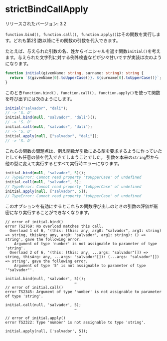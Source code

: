 # strictBindCallApply

リリースされたバージョン: 3.2

`function.bind(), function.call(), function.apply()`はその関数を実行します。どれも第2引数以降にその関数の引数を代入できます。

たとえば、与えられた引数の名、姓からイニシャルを返す関数`initial()`を考えます。与えられた文字列に対する例外検査などが少々甘いですが実装は次のようになります。

```typescript
function initial(givenName: string, surname: string): string {
  return `${givenName[0].toUpperCase()}. ${surname[0].toUpperCase()}`;
}
```

このとき`function.bind(), function.call(), function.apply()`を使って関数を呼び出すには次のようにします。

```typescript
initial("salvador", "dali");
// -> 'S. D'
initial.bind(null, "salvador", "dali")();
// -> 'S. D'
initial.call(null, "salvador", "dali");
// -> 'S. D'
initial.apply(null, ["salvador", "dali"]);
// -> 'S. D'
```

これらの関数の問題点は、例え関数が引数にある型を要求するように作っていたとしても任意の値を代入できてしまうことでした。
引数を本来の`string`型から他の型に変えて実行するとすべて実行時エラーになります。

```typescript
initial.bind(null, "salvador", 5)();
// TypeError: Cannot read property 'toUpperCase' of undefined
initial.call(null, "salvador", 5);
// TypeError: Cannot read property 'toUpperCase' of undefined
initial.apply(null, ["salvador", 5]);
// TypeError: Cannot read property 'toUpperCase' of undefined
```

このオプションを有効にするとこれらの関数呼び出しのときの引数の評価が厳密になり実行することができなくなります。

```text
// error of initial.bind()
error TS2769: No overload matches this call.
  Overload 1 of 6, '(this: (this: any, arg0: "salvador", arg1: string) => string, thisArg: any, arg0: "salvador", arg1: string): () => string', gave the following error.
    Argument of type 'number' is not assignable to parameter of type 'string'.
  Overload 2 of 6, '(this: (this: any, ...args: "salvador"[]) => string, thisArg: any, ...args: "salvador"[]): (...args: "salvador"[]) => string', gave the following error.
    Argument of type '5' is not assignable to parameter of type '"salvador"'.

initial.bind(null, 'salvador', 5)();
                               ~
// error of initial.call()
error TS2345: Argument of type 'number' is not assignable to parameter of type 'string'.

initial.call(null, 'salvador', 5);
                               ~

// error of initial.apply()
error TS2322: Type 'number' is not assignable to type 'string'.

initial.apply(null, ['salvador', 5]);
                                 ~
```
